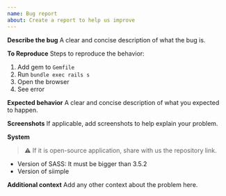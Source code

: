 ```yaml
---
name: Bug report
about: Create a report to help us improve
---
```


**Describe the bug**
A clear and concise description of what the bug is.

**To Reproduce**
Steps to reproduce the behavior:
1. Add gem to `Gemfile`
2. Run `bundle exec rails s`
3. Open the browser
4. See error

**Expected behavior**
A clear and concise description of what you expected to happen.

**Screenshots**
If applicable, add screenshots to help explain your problem.

**System**

> :warning: If it is open-source application, share with us the repository link.

* Version of SASS: It must be bigger than 3.5.2
* Version of siimple

**Additional context**
Add any other context about the problem here.
